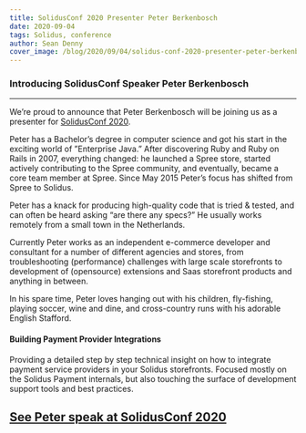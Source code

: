 ```yaml
---
title: SolidusConf 2020 Presenter Peter Berkenbosch
date: 2020-09-04
tags: Solidus, conference
author: Sean Denny
cover_image: /blog/2020/09/04/solidus-conf-2020-presenter-peter-berkenbosch/peter.jpg
---
```


### Introducing SolidusConf Speaker Peter Berkenbosch
------

We’re proud to announce that Peter Berkenbosch will be joining us as a presenter for [SolidusConf 2020](http://conf.solidus.io).

Peter has a Bachelor’s degree in computer science and got his start in the exciting world of ”Enterprise Java.” After discovering Ruby and Ruby on Rails in 2007, everything changed: he launched a Spree store, started actively contributing to the Spree community, and eventually, became a core team member at Spree. Since May 2015 Peter’s focus has shifted from Spree to Solidus.

Peter has a knack for producing high-quality code that is tried & tested, and can often be heard asking “are there any specs?” He usually works remotely from a small town in the Netherlands.

Currently Peter works as an independent e-commerce developer and consultant for a number of different agencies and stores, from troubleshooting (performance) challenges with large scale storefronts to development of (opensource) extensions and Saas storefront products and anything in between.

In his spare time, Peter loves hanging out with his children, fly-fishing, playing soccer, wine and dine, and cross-country runs with his adorable English Stafford.

#### Building Payment Provider Integrations

Providing a detailed step by step technical insight on how to integrate payment service providers in your Solidus storefronts. Focused mostly on the Solidus Payment internals, but also touching the surface of development support tools and best practices.

## [See Peter speak at SolidusConf 2020](http://conf.solidus.io)
